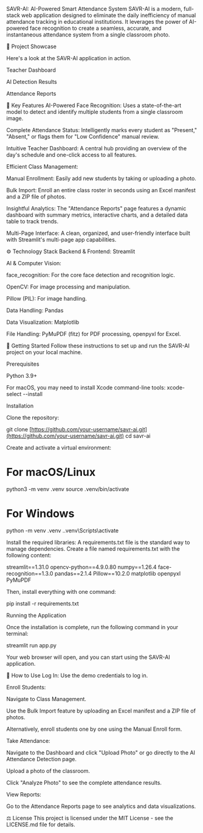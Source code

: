 SAVR-AI: AI-Powered Smart Attendance System
SAVR-AI is a modern, full-stack web application designed to eliminate the daily inefficiency of manual attendance tracking in educational institutions. It leverages the power of AI-powered face recognition to create a seamless, accurate, and instantaneous attendance system from a single classroom photo.

📸 Project Showcase

Here's a look at the SAVR-AI application in action.

Teacher Dashboard

AI Detection Results

Attendance Reports







🎯 Key Features
AI-Powered Face Recognition: Uses a state-of-the-art model to detect and identify multiple students from a single classroom image.

Complete Attendance Status: Intelligently marks every student as "Present," "Absent," or flags them for "Low Confidence" manual review.

Intuitive Teacher Dashboard: A central hub providing an overview of the day's schedule and one-click access to all features.

Efficient Class Management:

Manual Enrollment: Easily add new students by taking or uploading a photo.

Bulk Import: Enroll an entire class roster in seconds using an Excel manifest and a ZIP file of photos.

Insightful Analytics: The "Attendance Reports" page features a dynamic dashboard with summary metrics, interactive charts, and a detailed data table to track trends.

Multi-Page Interface: A clean, organized, and user-friendly interface built with Streamlit's multi-page app capabilities.

⚙️ Technology Stack
Backend & Frontend: Streamlit

AI & Computer Vision:

face_recognition: For the core face detection and recognition logic.

OpenCV: For image processing and manipulation.

Pillow (PIL): For image handling.

Data Handling: Pandas

Data Visualization: Matplotlib

File Handling: PyMuPDF (fitz) for PDF processing, openpyxl for Excel.

🚀 Getting Started
Follow these instructions to set up and run the SAVR-AI project on your local machine.

Prerequisites

Python 3.9+

For macOS, you may need to install Xcode command-line tools: xcode-select --install

Installation

Clone the repository:

git clone [https://github.com/your-username/savr-ai.git](https://github.com/your-username/savr-ai.git)
cd savr-ai

Create and activate a virtual environment:

# For macOS/Linux
python3 -m venv .venv
source .venv/bin/activate

# For Windows
python -m venv .venv
.\.venv\Scripts\activate

Install the required libraries:
A requirements.txt file is the standard way to manage dependencies. Create a file named requirements.txt with the following content:

streamlit==1.31.0
opencv-python==4.9.0.80
numpy==1.26.4
face-recognition==1.3.0
pandas==2.1.4
Pillow==10.2.0
matplotlib
openpyxl
PyMuPDF

Then, install everything with one command:

pip install -r requirements.txt

Running the Application

Once the installation is complete, run the following command in your terminal:

streamlit run app.py

Your web browser will open, and you can start using the SAVR-AI application.

📖 How to Use
Log In: Use the demo credentials to log in.

Enroll Students:

Navigate to Class Management.

Use the Bulk Import feature by uploading an Excel manifest and a ZIP file of photos.

Alternatively, enroll students one by one using the Manual Enroll form.

Take Attendance:

Navigate to the Dashboard and click "Upload Photo" or go directly to the AI Attendance Detection page.

Upload a photo of the classroom.

Click "Analyze Photo" to see the complete attendance results.

View Reports:

Go to the Attendance Reports page to see analytics and data visualizations.

⚖️ License
This project is licensed under the MIT License - see the LICENSE.md file for details.


